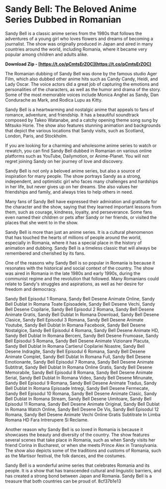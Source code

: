 
 
# Sandy Bell: The Beloved Anime Series Dubbed in Romanian
 
Sandy Bell is a classic anime series from the 1980s that follows the adventures of a young girl who loves flowers and dreams of becoming a journalist. The show was originally produced in Japan and aired in many countries around the world, including Romania, where it became very popular among children and adults alike.
 
**Download Zip - [https://t.co/pCmtsErZOC](https://t.co/pCmtsErZOC)**


 
The Romanian dubbing of Sandy Bell was done by the famous studio Ager Film, which also dubbed other anime hits such as Candy Candy, Heidi, and Lady Oscar. The voice actors did a great job of capturing the emotions and personalities of the characters, as well as the humor and drama of the story. Some of the most memorable voices include Monica Anghel as Sandy, Dan Condurache as Mark, and Rodica Lupu as Kitty.
 
Sandy Bell is a heartwarming and nostalgic anime that appeals to fans of romance, adventure, and friendship. It has a beautiful soundtrack composed by Takeo Watanabe, and a catchy opening theme song sung by Mitsuko Horie. The show also features stunning animation and backgrounds that depict the various locations that Sandy visits, such as Scotland, London, Paris, and Stockholm.
 
If you are looking for a charming and wholesome anime series to watch or rewatch, you can find Sandy Bell dubbed in Romanian on various online platforms such as YouTube, Dailymotion, or Anime-Planet. You will not regret joining Sandy on her journey of love and discovery.
  
Sandy Bell is not only a beloved anime series, but also a source of inspiration for many people. The show portrays Sandy as a strong, independent, and optimistic girl who faces many challenges and hardships in her life, but never gives up on her dreams. She also values her friendships and family, and always tries to help others in need.
 
Many fans of Sandy Bell have expressed their admiration and gratitude for the character and the show, saying that they learned important lessons from them, such as courage, kindness, loyalty, and perseverance. Some fans even named their children or pets after Sandy or her friends, or visited the places that she went to in the show.
 
Sandy Bell is more than just an anime series. It is a cultural phenomenon that has touched the hearts of millions of people around the world, especially in Romania, where it has a special place in the history of animation and dubbing. Sandy Bell is a timeless classic that will always be remembered and cherished by its fans.
  
One of the reasons why Sandy Bell is so popular in Romania is because it resonates with the historical and social context of the country. The show was aired in Romania in the late 1980s and early 1990s, during the communist regime and the revolution that followed. Many Romanians could relate to Sandy's struggles and aspirations, as well as her desire for freedom and democracy.
 
Sandy Bell Episodul 1 Romana,  Sandy Bell Desene Animate Online,  Sandy Bell Dublat In Romana Toate Episoadele,  Sandy Bell Desene Vechi,  Sandy Bell Desene Copilarie,  Sandy Bell Episodul 2 Romana,  Sandy Bell Desene Animate Gratis,  Sandy Bell Dublat In Romana Download,  Sandy Bell Desene Clasice,  Sandy Bell Episodul 3 Romana,  Sandy Bell Desene Animate Youtube,  Sandy Bell Dublat In Romana Facebook,  Sandy Bell Desene Nostalgice,  Sandy Bell Episodul 4 Romana,  Sandy Bell Desene Animate HD,  Sandy Bell Dublat In Romana Berceni,  Sandy Bell Desene Frumoase,  Sandy Bell Episodul 5 Romana,  Sandy Bell Desene Animate Vizionare Placuta,  Sandy Bell Dublat In Romana Cartierul Copilariei Noastre,  Sandy Bell Desene Indragite,  Sandy Bell Episodul 6 Romana,  Sandy Bell Desene Animate Complet,  Sandy Bell Dublat In Romana Full,  Sandy Bell Desene Emotionante,  Sandy Bell Episodul 7 Romana,  Sandy Bell Desene Animate Subtitrat,  Sandy Bell Dublat In Romana Online Gratis,  Sandy Bell Desene Memorabile,  Sandy Bell Episodul 8 Romana,  Sandy Bell Desene Animate Serial,  Sandy Bell Dublat In Romana Video,  Sandy Bell Desene Minunate,  Sandy Bell Episodul 9 Romana,  Sandy Bell Desene Animate Tradus,  Sandy Bell Dublat In Romana Episoade Intregi,  Sandy Bell Desene Fermecate,  Sandy Bell Episodul 10 Romana,  Sandy Bell Desene Animate Clasic,  Sandy Bell Dublat In Romana Stream,  Sandy Bell Desene Uimitoare,  Sandy Bell Episodul 11 Romana,  Sandy Bell Desene Animate Original,  Sandy Bell Dublat In Romana Watch Online,  Sandy Bell Desene De Vis,  Sandy Bell Episodul 12 Romana,  Sandy Bell Desene Animate Vechi Online Gratis Subtitrate In Limba Romana HD Fara Intrerupere Si Reclame.
 
Another reason why Sandy Bell is so loved in Romania is because it showcases the beauty and diversity of the country. The show features several scenes that take place in Romania, such as when Sandy visits her friend Corina in Bucharest, or when she meets Prince Alex in Transylvania. The show also depicts some of the traditions and customs of Romania, such as the Martisor festival, the folk dances, and the costumes.
 
Sandy Bell is a wonderful anime series that celebrates Romania and its people. It is a show that has transcended cultural and linguistic barriers, and has created a strong bond between Japan and Romania. Sandy Bell is a treasure that both countries can be proud of.
 8cf37b1e13
 
